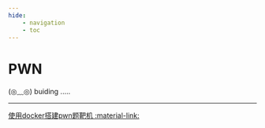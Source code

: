 ```yaml
---
hide:
    - navigation
    - toc
---
```

# PWN

<link rel="stylesheet" href="../../../css/index_ctf.css">
<div class="center-container">
  <state>(◎﹏◎)</state>
  <text>buiding</text>
  <text class="line">.....</text>
</div>

---
[使用docker搭建pwn题靶机 :material-link:](https://www.jianshu.com/p/5afa84465125)